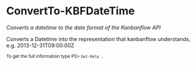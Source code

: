 # ConvertTo-KBFDateTime

*Converts a datetime to the date format of the Kanbanflow API*

Converts a Datetime into the representation that kanbanflow understands, e.g.
2013-12-31T09:00:00Z


<small>To get the full information type PS> `Get-Help .`</small>
